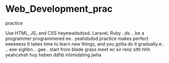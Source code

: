 # Web_Development_prac
practice

Use HTML, JS, and CSS
 heyewadsdssd.
Laravel, Ruby ..ds
..
be a programmer programmered ee..
 yeahdsdsd
practice makes perfect
eeeeeess
It takes time to learn new things, and you gotta do it gradually.e..
..
 eee 
sighbn.
. gee . start from blade grass meet w/ sir renz
sith
hhh
yeahcxhsh
huy
heben
ddhb
intimidating
jwha
